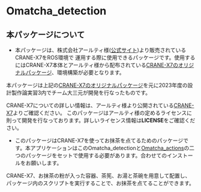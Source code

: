 # Omatcha_detection
## 本パッケージについて
- 本パッケージは、株式会社アールティ様([公式サイト](https://rt-net.jp/))より販売されているCRANE-X7をROS環境で
運用する際に使用できるパッケージです。使用するにはCRANE-X7本体とアールティ様から配布されている[CRANE-X7のオリジナルパッケージ](https://github.com/rt-net/crane_x7_ros)、環境構築が必要となります。


本パッケージは上記の[CRANE-X7のオリジナルパッケージ](https://github.com/rt-net/crane_x7_ros)を元に2023年度の設計製作論実習3内でチーム大三元が開発を行なったものです。


CRANE-X7についての詳しい情報は、アールティ様より公開されている[CRANE-X7](https://github.com/rt-net/crane_x7)よりご確認ください。
このパッケージはアールティ様の定めるライセンスに則って開発を行なっております。詳しいライセンス情報は**LICENSE**をご確認ください。


- このパッケージはCRANE-X7を使ってお抹茶を点てるためのパッケージです。本アプリケーションはこのOmatcha_detectionと[Omatcha_actions](https://github.com/Orbital-G/Omatcha_actions)の二つのパッケージをセットで使用する必要があります。合わせてのインストールをお願いします。


CRANE-X7、お抹茶の粉が入った容器、茶筅、お湯と茶碗を用意して配置し、パッケージ内のスクリプトを実行することで、お抹茶を点てることができます。